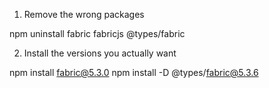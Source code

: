 1. Remove the wrong packages

npm uninstall fabric fabricjs @types/fabric


2. Install the versions you actually want

npm install fabric@5.3.0
npm install -D @types/fabric@5.3.6